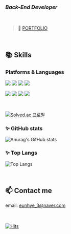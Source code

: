 ### _Back-End Developer_

<br>

>🌱 [PORTFOLIO](https://habitual-asterisk-be2.notion.site/7c73a2643691488797132c4d12aaa6ed)

<br>

## 📚 Skills ##
### Platforms & Languages ###

  <img src="https://img.shields.io/badge/java-007396?style=for-the-badge&logo=java&logoColor=white"> <img src="https://img.shields.io/badge/oracle-F80000?style=for-the-badge&logo=oracle&logoColor=white"> 
  <img src="https://img.shields.io/badge/spring-6DB33F?style=for-the-badge&logo=spring&logoColor=white"> 
  <img src="https://img.shields.io/badge/apache tomcat-F8DC75?style=for-the-badge&logo=apachetomcat&logoColor=white">
<!--   <img src="https://img.shields.io/badge/servlet/JSP-005571?style=for-the-badge"> -->

  <img src="https://img.shields.io/badge/html5-E34F26?style=for-the-badge&logo=html5&logoColor=white"> <img src="https://img.shields.io/badge/css-1572B6?style=for-the-badge&logo=css3&logoColor=white"> <img src="https://img.shields.io/badge/javascript-F7DF1E?style=for-the-badge&logo=javascript&logoColor=black"> 
  <img src="https://img.shields.io/badge/jquery-0769AD?style=for-the-badge&logo=jquery&logoColor=white">
  
<!-- ### Tools ###
  <img src="https://img.shields.io/badge/Eclipse%20IDE-2C2255?style=for-the-badge&logo=Eclipse%20IDE&logoColor=white"> <img src="https://img.shields.io/badge/Visual%20Studio%20Code-007ACC?style=for-the-badge&logo=Visual%20Studio%20Code&logoColor=white"> 
  <br>
  <img src="https://img.shields.io/badge/bootstrap-7952B3?style=for-the-badge&logo=bootstrap&logoColor=white"> <img src="https://img.shields.io/badge/github-181717?style=for-the-badge&logo=github&logoColor=white">
  <img src="https://img.shields.io/badge/git-F05032?style=for-the-badge&logo=git&logoColor=white">
  <img src="https://img.shields.io/badge/fontawesome-339AF0?style=for-the-badge&logo=fontawesome&logoColor=white"> -->


<br>

[![Solved.ac
프로필](http://mazassumnida.wtf/api/mini/generate_badge?boj=eunhye_3)](https://solved.ac/eunhye_3)  

### :sparkles: GitHub stats ###
![Anurag's GitHub stats](https://github-readme-stats.vercel.app/api?username=eunhye3333&show_icons=true&theme=discord_old_blurple)
<br>
### :sparkles: Top Langs ###
![Top Langs](https://github-readme-stats.vercel.app/api/top-langs/?username=eunhye3333&layout=compact&theme=discord_old_blurple)

<br>

## 📫 Contact me ##
email: eunhye_3@naver.com  
<br><br>
  
[![Hits](https://hits.seeyoufarm.com/api/count/incr/badge.svg?url=https://github.com/eunhye3333&count_bg=%23A5A5A5&title_bg=%23555555&icon=github.svg&icon_color=%23E7E7E7&title=views&edge_flat=false)](https://hits.seeyoufarm.com)


<!--
**eunhye3333/eunhye3333** is a ✨ _special_ ✨ repository because its `README.md` (this file) appears on your GitHub profile.

Here are some ideas to get you started:

- 🔭 I’m currently working on ...
- 🌱 I’m currently learning ...
- 👯 I’m looking to collaborate on ...
- 🤔 I’m looking for help with ...
- 💬 Ask me about ...
- 📫 How to reach me: ...
- 😄 Pronouns: ...
- ⚡ Fun fact: ...
-->
